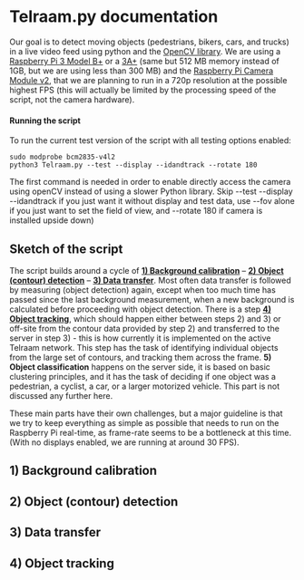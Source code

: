 # Telraam.py documentation

Our goal is to detect moving objects (pedestrians, bikers, cars, and trucks) in a live video feed using python and the [OpenCV library](https://opencv-python-tutroals.readthedocs.io/en/latest/py_tutorials/py_tutorials.html). We are using a [Raspberry Pi 3 Model B+](https://www.raspberrypi.org/products/raspberry-pi-3-model-b-plus/) or a [3A+](https://www.raspberrypi.org/products/raspberry-pi-3-model-a-plus/) (same but 512 MB memory instead of 1GB, but we are using less than 300 MB) and the [Raspberry Pi Camera Module v2](https://www.raspberrypi.org/products/camera-module-v2/), that we are planning to run in a 720p resolution at the possible highest FPS (this will actually be limited by the processing speed of the script, not the camera hardware). 

#### Running the script

To run the current test version of the script with all testing options enabled:

```
sudo modprobe bcm2835-v4l2
python3 Telraam.py --test --display --idandtrack --rotate 180
```

The first command is needed in order to enable directly access the camera using openCV instead of using a slower Python library. Skip --test --display --idandtrack if you just want it without display and test data, use --fov alone if you just want to set the field of view, and --rotate 180 if camera is installed upside down)

## Sketch of the script

The script builds around a cycle of **[1) Background calibration](https://github.com/Telraam/Telraam-RPi/blob/master/code_documantation.md#1-background-calibration)** – **[2) Object (contour) detection](https://github.com/Telraam/Telraam-RPi/blob/master/code_documantation.md#2-object-contour-detection)** – **[3) Data transfer](https://github.com/Telraam/Telraam-RPi/blob/master/code_documantation.md#3-data-transfer)**. Most often data transfer is followed by measuring (object detection) again, except when too much time has passed since the last background measurement, when a new background is calculated before proceeding with object detection. There is a step **[4) Object tracking](https://github.com/Telraam/Telraam-RPi/blob/master/code_documantation.md#4-object-tracking)**, which should happen either between steps 2) and 3) or off-site from the contour data provided by step 2) and transferred to the server in step 3) - this is how currently it is implemented on the active Telraam network. This step has the task of identifying individual objects from the large set of contours, and tracking them across the frame. **5) Object classification** happens on the server side, it is based on basic clustering principles, and it has the task of deciding if one object was a pedestrian, a cyclist, a car, or a larger motorized vehicle. This part is not discussed any further here.

These main parts have their own challenges, but a major guideline is that we try to keep everything as simple as possible that needs to run on the Raspberry Pi real-time, as frame-rate seems to be a bottleneck at this time. (With no displays enabled, we are running at around 30 FPS).

## 1) Background calibration

## 2) Object (contour) detection

## 3) Data transfer

## 4) Object tracking
